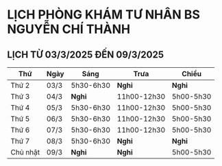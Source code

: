 # LỊCH PHÒNG KHÁM TƯ NHÂN BS NGUYỄN CHÍ THÀNH

## LỊCH TỪ 03/3/2025 ĐẾN 09/3/2025

|**Thứ** |**Ngày**|**Sáng** |**Trưa**   |**Chiều**|
|--      |--      |--       |--         |--       |
|Thứ 2   |03/3    |5h30-6h30|**Nghỉ**   |**Nghỉ** |
|Thứ 3   |04/3    |**Nghỉ** |11h00-12h30|5h00-5h30|
|Thứ 4   |05/3    |5h30-6h30|11h00-12h30|5h00-5h30|
|Thứ 5   |06/3    |5h30-6h30|11h00-12h30|5h00-5h30|
|Thứ 6   |07/3    |5h30-6h30|11h00-12h30|5h00-5h30|
|Thứ 7   |08/3    |5h30-6h30|**Nghỉ**   |**Nghỉ** |
|Chủ nhật|09/3    |**Nghỉ** |**Nghỉ**   |5h00-5h30|
